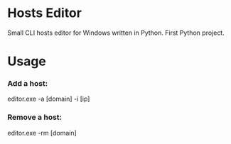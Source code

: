 # Hosts Editor
Small CLI hosts editor for Windows written in Python. First Python project.

# Usage
### Add a host:
editor.exe -a [domain] -i [ip]

### Remove a host:
editor.exe -rm [domain]
